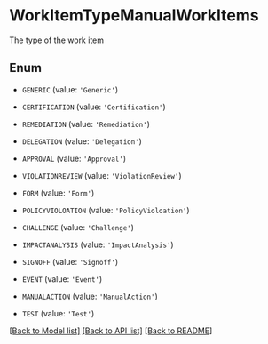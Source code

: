 # WorkItemTypeManualWorkItems

The type of the work item

## Enum

* `GENERIC` (value: `'Generic'`)

* `CERTIFICATION` (value: `'Certification'`)

* `REMEDIATION` (value: `'Remediation'`)

* `DELEGATION` (value: `'Delegation'`)

* `APPROVAL` (value: `'Approval'`)

* `VIOLATIONREVIEW` (value: `'ViolationReview'`)

* `FORM` (value: `'Form'`)

* `POLICYVIOLOATION` (value: `'PolicyVioloation'`)

* `CHALLENGE` (value: `'Challenge'`)

* `IMPACTANALYSIS` (value: `'ImpactAnalysis'`)

* `SIGNOFF` (value: `'Signoff'`)

* `EVENT` (value: `'Event'`)

* `MANUALACTION` (value: `'ManualAction'`)

* `TEST` (value: `'Test'`)

[[Back to Model list]](../README.md#documentation-for-models) [[Back to API list]](../README.md#documentation-for-api-endpoints) [[Back to README]](../README.md)


